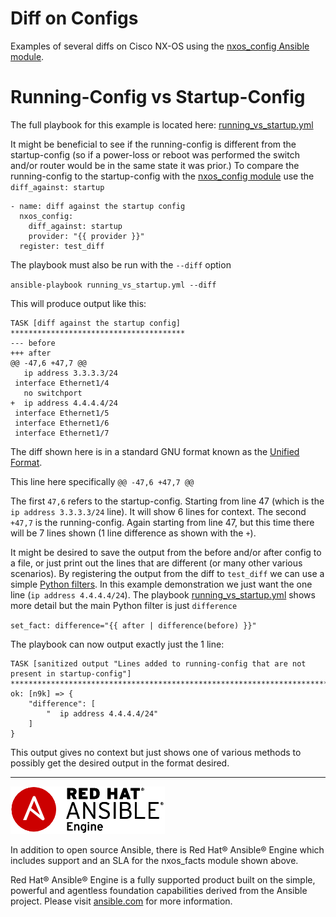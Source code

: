 # Diff on Configs
Examples of several diffs on Cisco NX-OS using the [nxos_config Ansible module](http://docs.ansible.com/ansible/latest/nxos_config_module.html).

# Running-Config vs Startup-Config
The full playbook for this example is located here: [running_vs_startup.yml](running_vs_startup.yml)

It might be beneficial to see if the running-config is different from the startup-config (so if a power-loss or reboot was performed the switch and/or router would be in the same state it was prior.)  To compare the running-config to the startup-config with the [nxos_config module](http://docs.ansible.com/ansible/latest/nxos_config_module.html) use the `diff_against: startup`

```
- name: diff against the startup config
  nxos_config:
    diff_against: startup
    provider: "{{ provider }}"
  register: test_diff
```

The playbook must also be run with the `--diff` option

`ansible-playbook running_vs_startup.yml --diff`

This will produce output like this:
```
TASK [diff against the startup config] ***************************************
--- before
+++ after
@@ -47,6 +47,7 @@
   ip address 3.3.3.3/24
 interface Ethernet1/4
   no switchport
+  ip address 4.4.4.4/24
 interface Ethernet1/5
 interface Ethernet1/6
 interface Ethernet1/7
 ```
The diff shown here is in a standard GNU format known as the [Unified Format](http://www.gnu.org/software/diffutils/manual/diffutils.html#Detailed-Unified).

This line here specifically `@@ -47,6 +47,7 @@`

The first `47,6` refers to the startup-config.  Starting from line 47 (which is the `ip address 3.3.3.3/24` line). It will show 6 lines for context.  The second `+47,7` is the running-config.  Again starting from line 47, but this time there will be 7 lines shown (1 line difference as shown with the `+`).  

It might be desired to save the output from the before and/or after config to a file, or just print out the lines that are different (or many other various scenarios).  By registering the output from the diff to `test_diff` we can use a simple [Python filters](http://docs.ansible.com/ansible/latest/playbooks_filters.html).  In this example demonstration we just want the one line (`ip address 4.4.4.4/24`).  The playbook [running_vs_startup.yml](running_vs_startup.yml) shows more detail but the main Python filter is just `difference`

`set_fact: difference="{{ after | difference(before) }}"`

The playbook can now output exactly just the 1 line:
```
TASK [sanitized output "Lines added to running-config that are not present in startup-config"] ****************************************************************************
ok: [n9k] => {
    "difference": [
        "  ip address 4.4.4.4/24"
    ]
}
```
This output gives no context but just shows one of various methods to possibly get the desired output in the format desired.


 ---
 ![Ansible Red Hat Engine](ansible-engine-small.png)

 In addition to open source Ansible, there is Red Hat® Ansible® Engine which includes support and an SLA for the nxos_facts module shown above.

 Red Hat® Ansible® Engine is a fully supported product built on the simple, powerful and agentless foundation capabilities derived from the Ansible project.  Please visit [ansible.com](https://www.ansible.com/ansible-engine) for more information.
